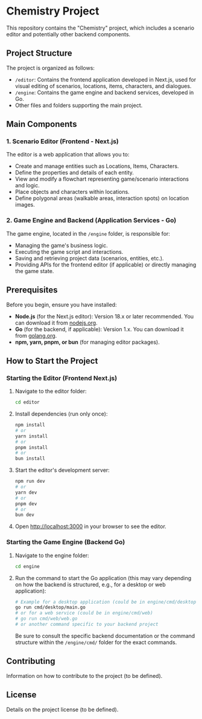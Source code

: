 # Chemistry Project

This repository contains the "Chemistry" project, which includes a scenario editor and potentially other backend components.

## Project Structure

The project is organized as follows:

-   `/editor`: Contains the frontend application developed in Next.js, used for visual editing of scenarios, locations, items, characters, and dialogues.
-   `/engine`: Contains the game engine and backend services, developed in Go.
-   Other files and folders supporting the main project.

## Main Components

### 1. Scenario Editor (Frontend - Next.js)

The editor is a web application that allows you to:
-   Create and manage entities such as Locations, Items, Characters.
-   Define the properties and details of each entity.
-   View and modify a flowchart representing game/scenario interactions and logic.
-   Place objects and characters within locations.
-   Define polygonal areas (walkable areas, interaction spots) on location images.

### 2. Game Engine and Backend (Application Services - Go)

The game engine, located in the `/engine` folder, is responsible for:
-   Managing the game's business logic.
-   Executing the game script and interactions.
-   Saving and retrieving project data (scenarios, entities, etc.).
-   Providing APIs for the frontend editor (if applicable) or directly managing the game state.

## Prerequisites

Before you begin, ensure you have installed:

-   **Node.js** (for the Next.js editor): Version 18.x or later recommended. You can download it from [nodejs.org](https://nodejs.org/).
-   **Go** (for the backend, if applicable): Version 1.x. You can download it from [golang.org](https://go.dev/dl/).
-   **npm, yarn, pnpm, or bun** (for managing editor packages).

## How to Start the Project

### Starting the Editor (Frontend Next.js)

1.  Navigate to the editor folder:
    ```bash
    cd editor
    ```
2.  Install dependencies (run only once):
    ```bash
    npm install
    # or
    yarn install
    # or
    pnpm install
    # or
    bun install
    ```
3.  Start the editor's development server:
    ```bash
    npm run dev
    # or
    yarn dev
    # or
    pnpm dev
    # or
    bun dev
    ```
4.  Open [http://localhost:3000](http://localhost:3000) in your browser to see the editor.

### Starting the Game Engine (Backend Go)

1.  Navigate to the engine folder:
    ```bash
    cd engine
    ```
2.  Run the command to start the Go application (this may vary depending on how the backend is structured, e.g., for a desktop or web application):
    ```bash
    # Example for a desktop application (could be in engine/cmd/desktop)
    go run cmd/desktop/main.go
    # or for a web service (could be in engine/cmd/web)
    # go run cmd/web/web.go
    # or another command specific to your backend project
    ```
    Be sure to consult the specific backend documentation or the command structure within the `/engine/cmd/` folder for the exact commands.

## Contributing

Information on how to contribute to the project (to be defined).

## License

Details on the project license (to be defined).